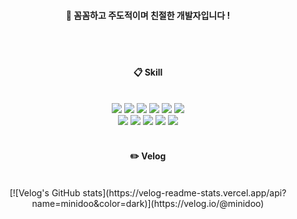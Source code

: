 <div align="center"> 
  
####  :wave: 꼼꼼하고 주도적이며 친절한 개발자입니다 !

  
 <br/>
 <br/>
  
####  :clipboard: Skill
  
 <br/>
  
<img src="https://img.shields.io/badge/JavaScript-F7DF1E?style=for-the-badge&logo=JavaScript&logoColor=white">
<img src="https://img.shields.io/badge/TypeScript-3178C6?style=for-the-badge&logo=TypeScript&logoColor=white">
<img src="https://img.shields.io/badge/HTML5-E34F26?style=for-the-badge&logo=HTML5&logoColor=white">
<img src="https://img.shields.io/badge/CSS3-1572B6?style=for-the-badge&logo=CSS3&logoColor=white"> 
<img src="https://img.shields.io/badge/ReactJS-61DAFB?style=for-the-badge&logo=react&logoColor=white">
<img src="https://img.shields.io/badge/NextJS-000000?style=for-the-badge&logo=nextdotjs&logoColor=white">
<br>
<img src="https://img.shields.io/badge/NodeJS-339933?style=for-the-badge&logo=nodedotjs&logoColor=white">
<img src="https://img.shields.io/badge/NestJS-E0234E?style=for-the-badge&logo=nestjs&logoColor=white"> 
<img src="https://img.shields.io/badge/AWS-232F3E?style=for-the-badge&logo=Amazon aws&logoColor=white">
<img src="https://img.shields.io/badge/MongoDB-47A248?style=for-the-badge&logo=mongodb&logoColor=white">
<img src="https://img.shields.io/badge/github-181717?style=for-the-badge&logo=github&logoColor=white">
 
   <br/>
   <br/>
 
#### :pencil2: Velog

  <br />
[![Velog's GitHub stats](https://velog-readme-stats.vercel.app/api?name=minidoo&color=dark)](https://velog.io/@minidoo)  
 
</div>
